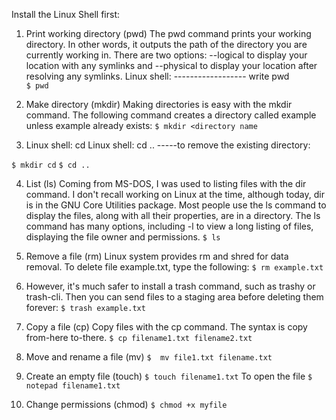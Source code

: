 Install the Linux Shell first:

1. Print working directory (pwd)
The pwd command prints your working directory. In other words, it outputs the path of the directory you are currently working in. There are two options: --logical to display your location with any symlinks and --physical to display your location after resolving any symlinks.
Linux shell: ------------------ write pwd <br/>
`` $ pwd ``

2. Make directory (mkdir)
Making directories is easy with the mkdir command. The following command creates a directory called example unless example already exists:
`` $ mkdir <directory name ``

3. Linux shell: cd <directory>
Linux shell: cd .. -----to remove the existing directory:

`` $ mkdir cd ``
`` $ cd .. ``
  
4. List (ls)
Coming from MS-DOS, I was used to listing files with the dir command. I don't recall working on Linux at the time, although today, dir is in the GNU Core Utilities package. Most people use the ls command to display the files, along with all their properties, are in a directory. The ls command has many options, including -l to view a long listing of files, displaying the file owner and permissions.
`` $ ls ``

5. Remove a file (rm)
Linux system provides rm and shred for data removal. To delete file example.txt, type the following:
`` $ rm example.txt ``
  
6. However, it's much safer to install a trash command, such as trashy or trash-cli. Then you can send files to a staging area before deleting them forever:
`` $ trash example.txt ``

7. Copy a file (cp)
Copy files with the cp command. The syntax is copy from-here to-there.
 `` $ cp filename1.txt filename2.txt `` 

8. Move and rename a file (mv)
`` $  mv file1.txt filename.txt `` 

9. Create an empty file (touch)
`` $ touch filename1.txt ``
 To open the file
 `` $ notepad filename1.txt ``

  10.  Change permissions (chmod)
  `` $ chmod +x myfile ``
